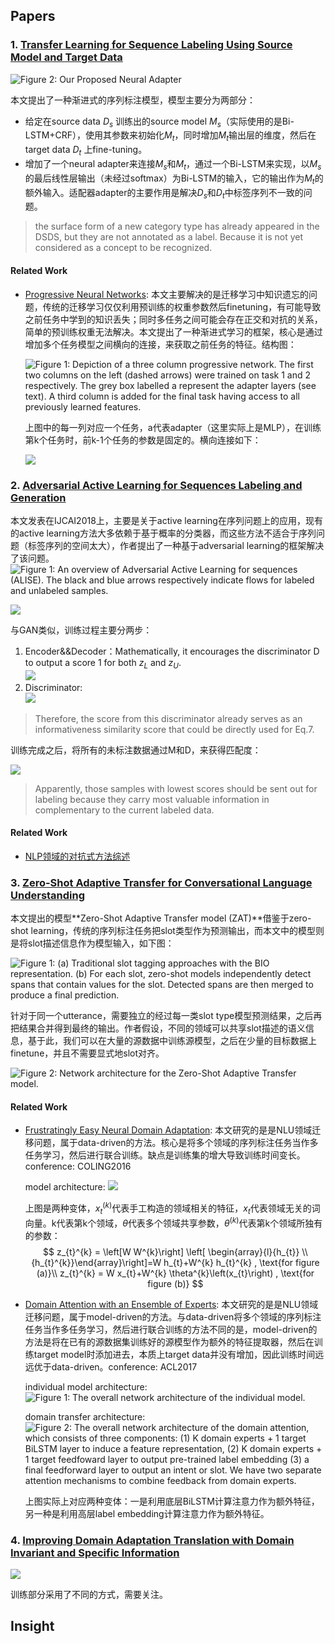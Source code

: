 ﻿## Papers
### 1. [Transfer Learning for Sequence Labeling Using Source Model and Target Data](https://helicqin.github.io/2019/04/12/Transfer%20Learning%20for%20Sequence%20Labeling%20Using%20Source%20Model%20and%20Target%20Data/)

![Figure 2: Our Proposed Neural Adapter](http://imglf4.nosdn0.126.net/img/bG1jbzEvdHVjVjJ5NnVkangrMnRtVE0vSTdHTUw0eGNGQWxjM045K3p1UTh0aVpCaWVWcGtRPT0.png?imageView&thumbnail=500x0&quality=96&stripmeta=0)

本文提出了一种渐进式的序列标注模型，模型主要分为两部分：

-   给定在source data  $D_{s}$  训练出的source model  $M_{s}$（实际使用的是Bi-LSTM+CRF），使用其参数来初始化$M_{t}$，同时增加$M_{t}$输出层的维度，然后在target data  $D_{t}$  上fine-tuning。
-   增加了一个neural adapter来连接$M_{s}$和$M_{t}$，通过一个Bi-LSTM来实现，以$M_{s}$的最后线性层输出（未经过softmax）为Bi-LSTM的输入，它的输出作为$M_{t}$的额外输入。适配器adapter的主要作用是解决$D_{s}$和$D_{t}$中标签序列不一致的问题。

> the surface form of a new category type has already appeared in the  DSDS, but they are not annotated as a label. Because it is not yet considered as a concept to be recognized.

#### Related Work

* [Progressive Neural Networks](https://drive.google.com/open?id=1Mti0L5jCKrQXqeIGb8H8cI7I2B6bPkaI): 本文主要解决的是迁移学习中知识遗忘的问题，传统的迁移学习仅仅利用预训练的权重参数然后finetuning，有可能导致之前任务中学到的知识丢失；同时多任务之间可能会存在正交和对抗的关系，简单的预训练权重无法解决。本文提出了一种渐进式学习的框架，核心是通过增加多个任务模型之间横向的连接，来获取之前任务的特征。结构图：

	![Figure  1:  Depiction  of  a  three  column  progressive  network.  The  first  two  columns  on  the  left  (dashed  arrows) were  trained  on  task  1  and  2  respectively.  The  grey  box  labelled  a  represent  the  adapter  layers  (see  text).  A  third column  is  added  for  the  final  task  having  access  to  all  previously  learned  features.](http://imglf4.nosdn0.126.net/img/bG1jbzEvdHVjVjFSYnM4aVcwQ0RtdVIvWWlEelJpQUsrdWVCWTNpVnVqOWM4MGkzcCtFRzFnPT0.png?imageView&thumbnail=500x0&quality=96&stripmeta=0)

	上图中的每一列对应一个任务，a代表adapter（这里实际上是MLP），在训练第k个任务时，前k-1个任务的参数是固定的。横向连接如下：

	![](http://imglf5.nosdn0.126.net/img/bG1jbzEvdHVjVjFSYnM4aVcwQ0RtbnJHWGd5Nk1LMXM1SHRjaFh6eXorTG1DdWF4WWprT0xBPT0.png?imageView&thumbnail=500x0&quality=96&stripmeta=0)

### 2. [Adversarial Active Learning for Sequences Labeling and Generation](https://helicqin.github.io/2019/04/05/Adversarial%20Active%20Learning%20for%20Sequence%20Labeling%20and%20Generation/)

本文发表在IJCAI2018上，主要是关于active learning在序列问题上的应用，现有的active learning方法大多依赖于基于概率的分类器，而这些方法不适合于序列问题（标签序列的空间太大），作者提出了一种基于adversarial learning的框架解决了该问题。
![Figure 1: An overview of Adversarial Active Learning for sequences (ALISE). The black and blue arrows respectively indicate flows for labeled and unlabeled samples.](http://imglf5.nosdn0.126.net/img/bG1jbzEvdHVjVjJSdFo1UnN1RWJIenIwM0VuKzNsbWw1bjJWcU5xQ2daV2JYVGhUSGZSUGx3PT0.png?imageView&thumbnail=500x0&quality=96&stripmeta=0)

![](http://imglf6.nosdn0.126.net/img/bG1jbzEvdHVjVjFhdEx4eU5Jb3gzS3FoTU9xbDdiVThrUjlFVnl6Y25RTFZkZ1ZRM0dWakl3PT0.png?imageView&thumbnail=500x0&quality=96&stripmeta=0)

与GAN类似，训练过程主要分两步：

1.  Encoder&&Decoder：Mathematically, it encourages the discriminator D to output a score 1 for both  $z_{L}$  and  $z_{U}$.  
    ![](http://imglf3.nosdn0.126.net/img/bG1jbzEvdHVjVjFhdEx4eU5Jb3gzQXE3SUtGQmRmWm5oQWo1d3M3N0xDcVUvS3hnam15VXRnPT0.png?imageView&thumbnail=500x0&quality=96&stripmeta=0)
2.  Discriminator:  
   ![](http://imglf6.nosdn0.126.net/img/bG1jbzEvdHVjVjFhdEx4eU5Jb3gzQlpUQW5vbURFMnBLeDRYR2h3UWJvRHpnbFgwV0dqd3RBPT0.png?imageView&thumbnail=500x0&quality=96&stripmeta=0)

> Therefore, the score from this discriminator already serves as an informativeness similarity score that could be directly used for Eq.7.

训练完成之后，将所有的未标注数据通过M和D，来获得匹配度：  

[![](http://imglf3.nosdn0.126.net/img/bG1jbzEvdHVjVjFhdEx4eU5Jb3gzS3FPaXFkcjZJa2FFa3VtTWU0TGlNM3RLUGFVbnEwZlNRPT0.png?imageView&thumbnail=500x0&quality=96&stripmeta=0)](http://imglf3.nosdn0.126.net/img/bG1jbzEvdHVjVjFhdEx4eU5Jb3gzS3FPaXFkcjZJa2FFa3VtTWU0TGlNM3RLUGFVbnEwZlNRPT0.png?imageView&thumbnail=500x0&quality=96&stripmeta=0)

> Apparently, those samples with lowest scores should be sent out for labeling because they carry most valuable information in complementary to the current labeled data.

#### Related Work

* [NLP领域的对抗式方法综述](https://github.com/Helicqin/hangtiansuo/wiki/NLP%E9%A2%86%E5%9F%9F%E7%9A%84%E5%AF%B9%E6%8A%97%E5%BC%8F%E6%96%B9%E6%B3%95%E7%BB%BC%E8%BF%B0)

### 3. [Zero-Shot Adaptive Transfer for Conversational Language Understanding](https://pris-nlp.github.io/PaperNote/Zero-Shot%20Adaptive%20Transfer%20for%20Conversational%20Language%20Understanding)

本文提出的模型**Zero-Shot Adaptive Transfer model (ZAT)**借鉴于zero-shot learning，传统的序列标注任务把slot类型作为预测输出，而本文中的模型则是将slot描述信息作为模型输入，如下图：

![Figure  1:  (a)  Traditional  slot  tagging  approaches  with  the BIO  representation.  (b)  For  each  slot,  zero-shot  models  independently  detect  spans  that  contain  values  for  the  slot.  Detected  spans  are  then  merged  to  produce  a  final  prediction.](http://imglf6.nosdn0.126.net/img/bG1jbzEvdHVjVjJsZ0c3RWEvNDlzaTBmUlI4bGdRTnpLKy9oek5CYTFaenBRVnBsVStKZGZ3PT0.png?imageView&thumbnail=500x0&quality=96&stripmeta=0)

针对于同一个utterance，需要独立的经过每一类slot type模型预测结果，之后再把结果合并得到最终的输出。作者假设，不同的领域可以共享slot描述的语义信息，基于此，我们可以在大量的源数据中训练源模型，之后在少量的目标数据上finetune，并且不需要显式地slot对齐。

![Figure 2: Network architecture for the Zero-Shot Adaptive Transfer model.](http://imglf5.nosdn0.126.net/img/bG1jbzEvdHVjVjIxUDhYb2xFNHY2YnhEV1NVRjRoaTdoeFhwZ3VCSk1yS2NwVUUrSEF5Q1BnPT0.png?imageView&thumbnail=500x0&quality=96&stripmeta=0)

#### Related Work
* [Frustratingly Easy Neural Domain Adaptation](https://www.aclweb.org/anthology/C16-1038): 本文研究的是是NLU领域迁移问题，属于data-driven的方法。核心是将多个领域的序列标注任务当作多任务学习，然后进行联合训练。缺点是训练集的增大导致训练时间变长。conference: COLING2016

	model architecture:
	![](http://imglf3.nosdn0.126.net/img/bG1jbzEvdHVjVjFhYjl4UytNeldWNnVzVmJWOVZjS002REk4ZjVuMlc5clRuQkFvMUV4aDN3PT0.png?imageView&thumbnail=500x0&quality=96&stripmeta=0)

	上图是两种变体，$x_{t}^{(k)}$代表手工构造的领域相关的特征，$x_{t}$代表领域无关的词向量。k代表第k个领域，$\theta$代表多个领域共享参数，$\theta^{(k)}$代表第k个领域所独有的参数：
	$$
	z_{t}^{k} = \left[W W^{k}\right] \left[ \begin{array}{l}{h_{t}} \\ {h_{t}^{k}}\end{array}\right]=W h_{t}+W^{k} h_{t}^{k} , \text{for figure (a)}\\
	z_{t}^{k} = W x_{t}+W^{k} \theta^{k}\left(x_{t}\right) , \text{for figure (b)} 
	$$

* [Domain Attention with an Ensemble of Experts](https://drive.google.com/open?id=1SZoSEX79Z1Zi9Gml2Hqg3ao23mbPeuDb): 本文研究的是是NLU领域迁移问题，属于model-driven的方法。与data-driven将多个领域的序列标注任务当作多任务学习，然后进行联合训练的方法不同的是，model-driven的方法是将在已有的源数据集训练好的源模型作为额外的特征提取器，然后在训练target model时添加进去，本质上target data并没有增加，因此训练时间远远优于data-driven。conference: ACL2017

	individual model architecture:
	![Figure 1: The overall network architecture of the individual model.](http://imglf4.nosdn0.126.net/img/bG1jbzEvdHVjVjJDWXVGWldNWTZuYmxMNmZLT3Ywa1hqa1NzVVArdURFUU8zVU9KSFZnMU13PT0.png?imageView&thumbnail=500x0&quality=96&stripmeta=0)

	domain transfer architecture:
	![Figure  2:  The  overall  network  architecture  of  the domain  attention,  which  consists  of  three  components:  (1)  K  domain  experts  +  1  target  BiLSTM layer  to  induce  a  feature  representation,  (2)  K  domain  experts  +  1  target  feedfoward  layer  to  output  pre-trained  label  embedding  (3)  a  final  feedforward  layer  to  output an  intent  or  slot.  We  have  two separate  attention  mechanisms  to  combine  feedback  from  domain experts.](http://imglf3.nosdn0.126.net/img/bG1jbzEvdHVjVjJDWXVGWldNWTZuVEg3bFljdC9XRHFadC8wLzlNRzBQeTBGTklCQmR1VGhRPT0.png?imageView&thumbnail=500x0&quality=96&stripmeta=0)

	上图实际上对应两种变体：一是利用底层BiLSTM计算注意力作为额外特征，另一种是利用高层label embedding计算注意力作为额外特征。

### 4. [Improving Domain Adaptation Translation with Domain Invariant and Specific Information](https://drive.google.com/openid=1i9I3eKzBbPLanMtf2fVNXxy25BFqTJBh)

![](http://imglf4.nosdn0.126.net/img/bG1jbzEvdHVjVjIySTl1ek9GMmVaWk04K01obFBvTUlHZThCZWNGamI2YlVyV2tDWG54QjRnPT0.jpg?imageView&thumbnail=1680x0&quality=96&stripmeta=0&type=jpg)

训练部分采用了不同的方式，需要关注。

## Insight

